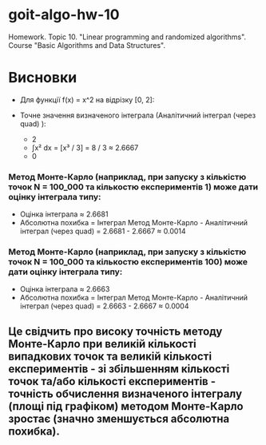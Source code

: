 # goit-algo-hw-10
Homework. Topic 10. "Linear programming and randomized algorithms". Course "Basic Algorithms and Data Structures". 

# Висновки
* Для функції f(x) = x^2 на відрізку [0, 2]:

* Точне значення визначеного інтеграла (Аналітичний інтеграл (через quad) ):
  *    2                  
  *    ∫x² dx = [x³ / 3] = 8 / 3 ≈ 2.6667 
  *    0                 

### Метод Монте-Карло (наприклад, при запуску з кількістю точок N = 100_000 та кількостю експериментів 1) може дати оцінку інтеграла типу:
   * Оцінка інтеграла ≈ 2.6681
   * Абсолютна похибка = Інтеграл Метод Монте-Карло - Аналітичний інтеграл (через quad) = 2.6681 - 2.6667 ≈ 0.0014

### Метод Монте-Карло (наприклад, при запуску з кількістю точок N = 100_000 та кількостю експериментів 100) може дати оцінку інтеграла типу:
   * Оцінка інтеграла ≈ 2.6663
   * Абсолютна похибка = Інтеграл Метод Монте-Карло - Аналітичний інтеграл (через quad) = 2.6663 - 2.6667 ≈ 0.0004

## Це свідчить про високу точність методу Монте-Карло при великій кількості випадкових точок та великій кількості експериментів - зі збільшенням кількості точок та/або кількості експериментів - точність обчислення визначеного інтегралу (площі під графіком) методом Монте-Карло зростає (значно зменшується абсолютна похибка).
